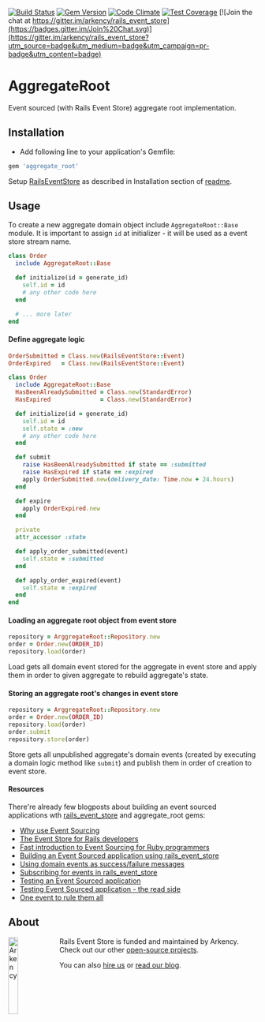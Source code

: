 [![Build Status](https://travis-ci.org/arkency/aggregate_root.svg?branch=master)](https://travis-ci.org/arkency/aggregate_root)
[![Gem Version](https://badge.fury.io/rb/aggregate_root.svg)](https://badge.fury.io/rb/aggregate_root)
[![Code Climate](https://codeclimate.com/github/arkency/aggregate_root/badges/gpa.svg)](https://codeclimate.com/github/arkency/aggregate_root)
[![Test Coverage](https://codeclimate.com/github/arkency/aggregate_root/badges/coverage.svg)](https://codeclimate.com/github/arkency/aggregate_root/coverage)
[![Join the chat at https://gitter.im/arkency/rails_event_store](https://badges.gitter.im/Join%20Chat.svg)](https://gitter.im/arkency/rails_event_store?utm_source=badge&utm_medium=badge&utm_campaign=pr-badge&utm_content=badge)

# AggregateRoot

Event sourced (with Rails Event Store) aggregate root implementation.

## Installation

* Add following line to your application's Gemfile:

```ruby
gem 'aggregate_root'
```

Setup [RailsEventStore](https://github.com/arkency/rails_event_store/) as described in
Installation section of [readme](https://github.com/arkency/rails_event_store/blob/master/README.md#installation).

## Usage

To create a new aggregate domain object include `AggregateRoot::Base` module.
It is important to assign `id` at initializer - it will be used as a event store stream name.

```ruby
class Order
  include AggregateRoot::Base

  def initialize(id = generate_id)
    self.id = id
    # any other code here
  end

  # ... more later
end
```

#### Define aggregate logic

```ruby
OrderSubmitted = Class.new(RailsEventStore::Event)
OrderExpired   = Class.new(RailsEventStore::Event)
```

```ruby
class Order
  include AggregateRoot::Base
  HasBeenAlreadySubmitted = Class.new(StandardError)
  HasExpired              = Class.new(StandardError)

  def initialize(id = generate_id)
    self.id = id
    self.state = :new
    # any other code here
  end

  def submit
    raise HasBeenAlreadySubmitted if state == :submitted
    raise HasExpired if state == :expired
    apply OrderSubmitted.new(delivery_date: Time.now + 24.hours)
  end

  def expire
    apply OrderExpired.new
  end

  private
  attr_accessor :state

  def apply_order_submitted(event)
    self.state = :submitted
  end

  def apply_order_expired(event)
    self.state = :expired
  end
end
```

#### Loading an aggregate root object from event store

```ruby
repository = ArggregateRoot::Repository.new
order = Order.new(ORDER_ID)
repository.load(order)
```

Load gets all domain event stored for the aggregate in event store and apply them
in order to given aggregate to rebuild aggregate's state.

#### Storing an aggregate root's changes in event store

```ruby
repository = ArggregateRoot::Repository.new
order = Order.new(ORDER_ID)
repository.load(order)
order.submit
repository.store(order)
```

Store gets all unpublished aggregate's domain events (created by executing a domain logic method like `submit`)
and publish them in order of creation to event store.

#### Resources

There're already few blogposts about building an event sourced applications wth [rails_event_store](https://github.com/arkency/rails_event_store) and aggregate_root gems:

* [Why use Event Sourcing](http://blog.arkency.com/2015/03/why-use-event-sourcing/)
* [The Event Store for Rails developers](http://blog.arkency.com/2015/04/the-event-store-for-rails-developers/)
* [Fast introduction to Event Sourcing for Ruby programmers](http://blog.arkency.com/2015/03/fast-introduction-to-event-sourcing-for-ruby-programmers/)
* [Building an Event Sourced application using rails_event_store](http://blog.arkency.com/2015/05/building-an-event-sourced-application-using-rails-event-store/)
* [Using domain events as success/failure messages](http://blog.arkency.com/2015/05/using-domain-events-as-success-slash-failure-messages/)
* [Subscribing for events in rails_event_store](http://blog.arkency.com/2015/06/subscribing-for-events-in-rails-event-store/)
* [Testing an Event Sourced application](http://blog.arkency.com/2015/07/testing-event-sourced-application/)
* [Testing Event Sourced application - the read side](http://blog.arkency.com/2015/09/testing-event-sourced-application-the-read-side/)
* [One event to rule them all](http://blog.arkency.com/2016/01/one-event-to-rule-them-all/)

## About

<img src="http://arkency.com/images/arkency.png" alt="Arkency" width="20%" align="left" />

Rails Event Store is funded and maintained by Arkency. Check out our other [open-source projects](https://github.com/arkency).

You can also [hire us](http://arkency.com) or [read our blog](http://blog.arkency.com).

